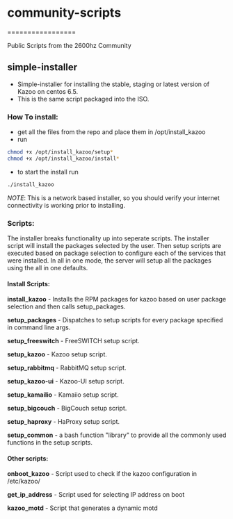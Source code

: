# community-scripts
=================

Public Scripts from the 2600hz Community

## simple-installer

* Simple-installer for installing the stable, staging or latest version of Kazoo on centos 6.5.
* This is the same script packaged into the ISO.


### How To install: 
* get all the files from the repo and place them in /opt/install_kazoo 
* run 
```bash 
chmod +x /opt/install_kazoo/setup*
chmod +x /opt/install_kazoo/install*  
``` 
* to start the install run 
```bash
./install_kazoo
```

_NOTE_: This is a network based installer, so you should verify your internet connectivity is working prior to installing. 


### Scripts: 
The installer breaks functionality up into seperate scripts. The installer script will install the packages selected by the user. Then setup scripts are executed based on package selection to configure each of the services that were installed. In all in one mode, the server will setup all the packages using the all in one defaults. 

#### Install Scripts:
**install_kazoo**    - Installs the RPM packages for kazoo based on user package selection and then calls setup_packages.

**setup_packages**   - Dispatches to setup scripts for every package specified in command line args. 

**setup_freeswitch** - FreeSWITCH setup script. 

**setup_kazoo**      - Kazoo setup script. 

**setup_rabbitmq**   - RabbitMQ setup script. 

**setup_kazoo-ui**   - Kazoo-UI setup script.

**setup_kamailio**   - Kamaiio setup script. 

**setup_bigcouch**   - BigCouch setup script. 

**setup_haproxy**    - HaProxy setup script. 

**setup_common**     - a bash function "library" to provide all the commonly used functions in the setup scripts. 

#### Other scripts: 
**onboot_kazoo**     - Script used to check if the kazoo configuration in /etc/kazoo/

**get_ip_address**   - Script used for selecting IP address on boot

**kazoo_motd**       - Script that generates a dynamic motd 






